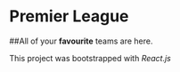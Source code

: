 
# Premier League
##All of your **favourite** teams are here.


This project was bootstrapped with *React.js*
